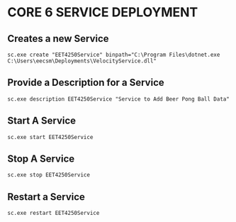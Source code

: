 
# CORE 6 SERVICE DEPLOYMENT

## Creates a new Service
    sc.exe create "EET4250Service" binpath="C:\Program Files\dotnet.exe C:\Users\eecsm\Deployments\VelocityService.dll"

## Provide a Description for a Service
    sc.exe description EET4250Service "Service to Add Beer Pong Ball Data"

## Start A Service
    sc.exe start EET4250Service

## Stop A Service
    sc.exe stop EET4250Service

## Restart a Service
    sc.exe restart EET4250Service

